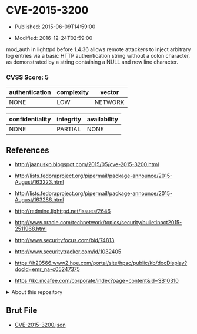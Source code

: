 # CVE-2015-3200

- Published: 2015-06-09T14:59:00

- Modified: 2016-12-24T02:59:00

mod_auth in lighttpd before 1.4.36 allows remote attackers to inject arbitrary log entries via a basic HTTP authentication string without a colon character, as demonstrated by a string containing a NULL and new line character.

### CVSS Score: **5**

| authentication | complexity | vector |
| --- | --- | --- |
| NONE | LOW | NETWORK |

| confidentiality | integrity | availability |
| --- | --- | --- |
| NONE | PARTIAL | NONE |

## References

* http://jaanuskp.blogspot.com/2015/05/cve-2015-3200.html

* http://lists.fedoraproject.org/pipermail/package-announce/2015-August/163223.html

* http://lists.fedoraproject.org/pipermail/package-announce/2015-August/163286.html

* http://redmine.lighttpd.net/issues/2646

* http://www.oracle.com/technetwork/topics/security/bulletinoct2015-2511968.html

* http://www.securityfocus.com/bid/74813

* http://www.securitytracker.com/id/1032405

* https://h20566.www2.hpe.com/portal/site/hpsc/public/kb/docDisplay?docId=emr_na-c05247375

* https://kc.mcafee.com/corporate/index?page=content&id=SB10310

<details>
<summary>About this repository</summary> 

  This repository is part of the project [Live Hack CVE](https://github.com/Live-Hack-CVE). Main website can be found [www.live-hack.org](https://www.live-hack.org) 
  
  Made by [Sn0wAlice](https://github.com/Sn0wAlice) for the people that care about security and need to have a feed of the latest CVEs. Hope you enjoy it, don't forget to star the repo and follow me on [Twitter](https://twitter.com/Sn0wAlice) and [Github](https://github.com/Sn0wAlice). And that is my [personnal website](https://www.alice-snow.me/)

  - [Home Page](https://github.com/Live-Hack-CVE)
  - [Framework](https://github.com/Live-Hack-CVE/cve-framework)
  - [CVE database](https://github.com/Live-Hack-CVE/full_database)
  - [Changelog](https://github.com/Live-Hack-CVE/Changelog)
</details>

## Brut File

* [CVE-2015-3200.json](https://raw.githubusercontent.com/Live-Hack-CVE/full_database/main/cves/2015/CVE-2015-3200.json)

